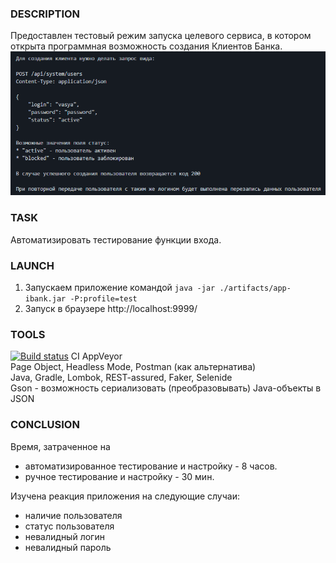 ### DESCRIPTION
Предоставлен тестовый режим запуска целевого сервиса, в котором открыта программная возможность создания 
Клиентов Банка.
![img.png](src/test/resources/img.png)

### TASK 
Автоматизировать тестирование функции входа.

### LAUNCH
1. Запускаем приложение командой ``java -jar ./artifacts/app-ibank.jar -P:profile=test``
1. Запуск в браузере http://localhost:9999/

### TOOLS

[![Build status](https://ci.appveyor.com/api/projects/status/wai7n07josn2iwh8?svg=true)](https://ci.appveyor.com/project/Kasparidi/testmode) CI AppVeyor  
Page Object, Headless Mode, Postman (как альтернатива)  
Java, Gradle, Lombok, REST-assured, Faker, Selenide  
Gson - возможность сериализовать (преобразовывать) Java-объекты в JSON

### CONCLUSION
Время, затраченное на 
 - автоматизированное тестирование и настройку - 8 часов.  
 - ручное тестирование и настройку - 30 мин.

Изучена реакция приложения на следующие случаи:
* наличие пользователя
* статус пользователя
* невалидный логин
* невалидный пароль

